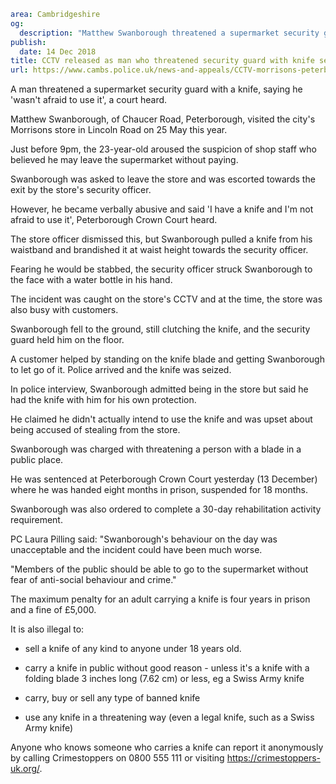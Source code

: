 ```yaml
area: Cambridgeshire
og:
  description: "Matthew Swanborough threatened a supermarket security guard with a knife, saying he \u2018wasn\u2019t afraid to use it\u2019"
publish:
  date: 14 Dec 2018
title: CCTV released as man who threatened security guard with knife sentenced
url: https://www.cambs.police.uk/news-and-appeals/CCTV-morrisons-peterborough-matthew-swanborough-knife
```

A man threatened a supermarket security guard with a knife, saying he 'wasn't afraid to use it', a court heard.

Matthew Swanborough, of Chaucer Road, Peterborough, visited the city's Morrisons store in Lincoln Road on 25 May this year.

Just before 9pm, the 23-year-old aroused the suspicion of shop staff who believed he may leave the supermarket without paying.

Swanborough was asked to leave the store and was escorted towards the exit by the store's security officer.

However, he became verbally abusive and said 'I have a knife and I'm not afraid to use it', Peterborough Crown Court heard.

The store officer dismissed this, but Swanborough pulled a knife from his waistband and brandished it at waist height towards the security officer.

Fearing he would be stabbed, the security officer struck Swanborough to the face with a water bottle in his hand.

The incident was caught on the store's CCTV and at the time, the store was also busy with customers.

Swanborough fell to the ground, still clutching the knife, and the security guard held him on the floor.

A customer helped by standing on the knife blade and getting Swanborough to let go of it. Police arrived and the knife was seized.

In police interview, Swanborough admitted being in the store but said he had the knife with him for his own protection.

He claimed he didn't actually intend to use the knife and was upset about being accused of stealing from the store.

Swanborough was charged with threatening a person with a blade in a public place.

He was sentenced at Peterborough Crown Court yesterday (13 December) where he was handed eight months in prison, suspended for 18 months.

Swanborough was also ordered to complete a 30-day rehabilitation activity requirement.

PC Laura Pilling said: "Swanborough's behaviour on the day was unacceptable and the incident could have been much worse.

"Members of the public should be able to go to the supermarket without fear of anti-social behaviour and crime."

The maximum penalty for an adult carrying a knife is four years in prison and a fine of £5,000.

It is also illegal to:

- sell a knife of any kind to anyone under 18 years old.

- carry a knife in public without good reason - unless it's a knife with a folding blade 3 inches long (7.62 cm) or less, eg a Swiss Army knife

- carry, buy or sell any type of banned knife

- use any knife in a threatening way (even a legal knife, such as a Swiss Army knife)

Anyone who knows someone who carries a knife can report it anonymously by calling Crimestoppers on 0800 555 111 or visiting https://crimestoppers-uk.org/.
